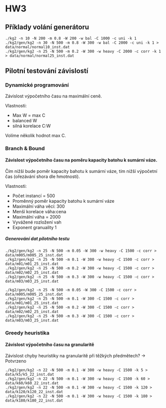 # HW3

## Příklady volání generátoru

	./kg2 -n 10 -N 200 -m 0.8 -W 200 -w bal -C 1000 -c uni -k 1
	./kg2/gen/kg2 -n 30 -N 500 -m 0.8 -W 300 -w bal -C 2000 -c uni -k 1 > data/normal/normal10_inst.dat
    ./kg2/gen/kg2 -n 25 -N 500 -m 0.2 -W 300 -w heavy -C 2000 -c corr -k 1 > data/normal/normal25_inst.dat
    
## Pilotní testování závislostí

### Dynamické programování

Závislost výpočetního času na maximální ceně.

Vlastnosti:
* Max W = max C
* balanced W
* silná korelace C:W

Volíme několik hodnot max C.

### Branch & Bound

#### Závislost výpočetního času na poměru kapacity batohu k sumární váze.

Čím nižší bude poměr kapacity bahotu k sumární váze, tím nižší výpočetní čas (ořezávání shora dle hmotnosti).

Vlastnosti:
* Počet instancí = 500
* Proměnný poměr kapacity batohu k sumární váze
* Maximální váha věcí: 300
* Menší korelace váha:cena
* Maximální váha = 2000
* Vyvážené rozložení vah
* Exponent granuality 1

##### Generování dat pilotního testu

    ./kg2/gen/kg2 -n 25 -N 500 -m 0.05 -W 300 -w heavy -C 1500 -c corr > data/m005/m005_25_inst.dat
    ./kg2/gen/kg2 -n 25 -N 500 -m 0.1 -W 300 -w heavy -C 1500 -c corr > data/m01/m01_25_inst.dat
    ./kg2/gen/kg2 -n 25 -N 500 -m 0.2 -W 300 -w heavy -C 1500 -c corr > data/m02/m02_25_inst.dat
    ./kg2/gen/kg2 -n 25 -N 500 -m 0.3 -W 300 -w heavy -C 1500 -c corr > data/m03/m03_25_inst.dat
    
    ./kg2/gen/kg2 -n 25 -N 500 -m 0.05 -W 300 -C 1500 -c corr > data/m005/m005_25_inst.dat
    ./kg2/gen/kg2 -n 25 -N 500 -m 0.1 -W 300 -C 1500 -c corr > data/m01/m01_25_inst.dat
    ./kg2/gen/kg2 -n 25 -N 500 -m 0.2 -W 300 -C 1500 -c corr > data/m02/m02_25_inst.dat
    ./kg2/gen/kg2 -n 25 -N 500 -m 0.3 -W 300 -C 1500 -c corr > data/m03/m03_25_inst.dat

### Greedy heuristika

#### Závislost výpočetního času na granularitě

Závislost chyby heuristiky na granularitě při těžkých předmětech? -> Potvrzeno

    ./kg2/gen/kg2 -n 22 -N 500 -m 0.1 -W 300 -w heavy -C 1500 -k 5 > data/k5/k5_22_inst.dat
    ./kg2/gen/kg2 -n 22 -N 500 -m 0.1 -W 300 -w heavy -C 1500 -k 60 > data/k60/k60_22_inst.dat
    ./kg2/gen/kg2 -n 22 -N 500 -m 0.1 -W 300 -w heavy -C 1500 -k 120 > data/k120/k120_22_inst.dat
    ./kg2/gen/kg2 -n 22 -N 500 -m 0.1 -W 300 -w heavy -C 1500 -k 180 > data/k180/k180_22_inst.dat
